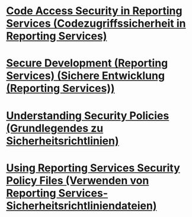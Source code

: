 # [Code Access Security in Reporting Services (Codezugriffssicherheit in Reporting Services)](code-access-security-in-reporting-services.md)
# [Secure Development (Reporting Services) (Sichere Entwicklung (Reporting Services))](secure-development-reporting-services.md)
# [Understanding Security Policies (Grundlegendes zu Sicherheitsrichtlinien)](understanding-security-policies.md)
# [Using Reporting Services Security Policy Files (Verwenden von Reporting Services-Sicherheitsrichtliniendateien)](using-reporting-services-security-policy-files.md)

